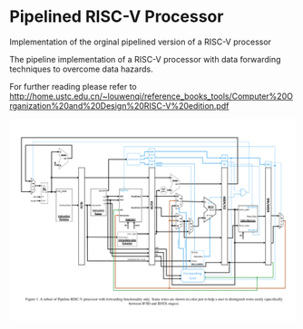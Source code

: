 # Pipelined RISC-V Processor
Implementation of the orginal pipelined version of a RISC-V processor

The pipeline implementation of a RISC-V processor with data forwarding techniques to overcome data hazards.

For further reading please refer to http://home.ustc.edu.cn/~louwenqi/reference_books_tools/Computer%20Organization%20and%20Design%20RISC-V%20edition.pdf

![Pipeline](Figure1.jpg)

